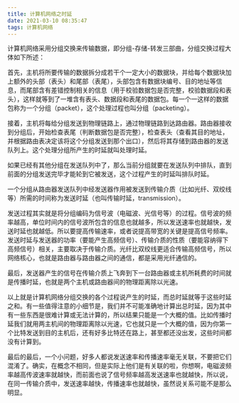 ```yaml
---
title: 计算机网络之时延
date: 2021-03-10 08:35:47
tags: 计算机网络
---
```


计算机网络采用分组交换来传输数据，即分组-存储-转发三部曲，分组交换过程大体如下所述：

首先，主机将所要传输的数据拆分成若干个一定大小的数据块，并给每个数据块加上额外的头部（表头）和尾部（表尾），头部包含有数据块编号、目的地址等信息，而尾部含有差错控制相关的信息（用于校验数据包是否完整，校验数据段和表头），这样就等到了一堆含有表头、数据段和表尾的数据包。每一个一这样的数据包称为一个分组（packet），这个处理过程也叫分组（packeting）。

<!-- more -->

接着，主机将每给分组发送到物理链路上，通过物理链路到达路由器。路由器接收到分组后，开始检查表尾（判断数据包是否完整），检查表头（查看其目的地址，并根据路由表决定该将这个分组发送到那个出口），然后将其存储到路由器的发送队列上。这个处理分组所产生的时延就叫处理时延。

如果已经有其他分组在发送队列中了，那么当前分组就要在发送队列中排队，直到前面的分组发送完毕才能轮到它被发送，这个过程产生的时延叫排队时延。

一个分组从路由器发送队列中经发送器作用被发送到传输介质（比如光纤、双绞线等）所需的时间称为发送时延（也叫传输时延，transmission）。

发送过程其实就是将分组编码为信号波（电磁波、光信号等）的过程。信号波的频率越高，单位时间内的信号波所包含的信息也就越多，所以发送速率也就越快，发送时延也就越低。所以要提高传输速率，或者说提高带宽的关键是提高信号频率。发送时延与发送器的功率（要能产生高频信号）、传输介质的性质（要能容纳得下高频信号）相关，主要取决于传输介质。光纤比双绞线更适合传输高频信号，所以网络核心，也就是路由器与路由器之间的通信，都是采用光纤通信的。

最后，发送器产生的信号在传输介质上飞奔到下一台路由器或主机所耗费的时间就是传播时延，也就是两个主机或路由器间的物理距离除以光速。

以上就是计算机网络分组交换的各个过程说产生的时延，而总时延就等于这些时延之和。有一些值得注意的小细节是，我们并不可能准确地计算出总时延，因为其中有一些东西是很难计算或无法计算的，所以结果只能是一个大概的值。比如传播时延我们就用两主机间的物理距离除以光速，它也就只是一个大概的值，因为你第一个比特发送到目的主机后，还有好多比特还在路上，甚至都还没出发，这些时间都没有计算到。

最后的最后，一个小问题，好多人都说发送速率和传播速率毫无关联，不要把它们混淆了。确实，在概念不相同，但是实际上他们是有关联的啦，你想啊，电磁波频率越高传波速率就越快，而前面也说了信号频率越高发送速率也就越快，所以说，在同一传输介质中，发送速率越快，传播速率也就越快，虽然说关系可能不是那么明显。

